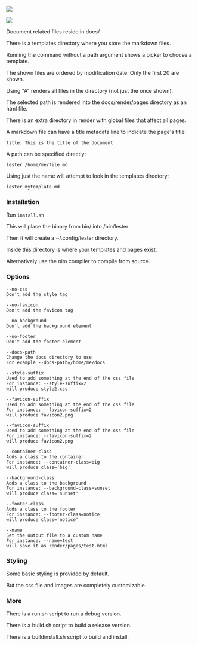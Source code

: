 ![](http://i.imgur.com/eyvne0z.jpg)

![](http://i.imgur.com/J8bcDpG.jpg)

Document related files reside in docs/

There is a templates directory where you store the markdown files.

Running the command without a path argument shows a picker to choose a template.

The shown files are ordered by modification date. Only the first 20 are shown.

Using "A" renders all files in the directory (not just the once shown).

The selected path is rendered into the docs/render/pages directory as an html file.

There is an extra directory in render with global files that affect all pages.

A markdown file can have a title metadata line to indicate the page's title:

`title: This is the title of the document`

A path can be specified directly:

`lester /home/me/file.md`

Using just the name will attempt to look in the templates directory:

`lester mytemplate.md`

### Installation

Run `install.sh`

This will place the binary from bin/ into /bin/lester

Then it will create a ~/.config/lester directory.

Inside this directory is where your templates and pages exist.

Alternatively use the nim compiler to compile from source.

### Options

```
--no-css
Don't add the style tag

--no-favicon
Don't add the favicon tag

--no-background
Don't add the background element

--no-footer
Don't add the footer element

--docs-path
Change the docs directory to use
For example --docs-path=/home/me/docs

--style-suffix
Used to add something at the end of the css file
For instance: --style-suffix=2 
will produce style2.css

--favicon-suffix
Used to add something at the end of the css file
For instance: --favicon-suffix=2 
will produce favicon2.png

--favicon-suffix
Used to add something at the end of the css file
For instance: --favicon-suffix=2 
will produce favicon2.png

--container-class
Adds a class to the container
For instance: --container-class=big
will produce class='big'

--background-class
Adds a class to the background
For instance: --background-class=sunset
will produce class='sunset'

--footer-class
Adds a class to the footer
For instance: --footer-class=notice
will produce class='notice'

--name
Set the output file to a custom name
For instance: --name=test
will save it as render/pages/test.html
```

### Styling

Some basic styling is provided by default.

But the css file and images are completely customizable.

### More

There is a run.sh script to run a debug version.

There is a build.sh script to build a release version.

There is a buildinstall.sh script to build and install.
